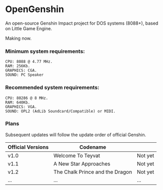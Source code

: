# OpenGenshin
An open-source Genshin Impact project for DOS systems (8088+), based on Little Game Engine.

Making now.

### Minimum system requirements:

    CPU: 8088 @ 4.77 MHz.
    RAM: 256Kb.
    GRAPHICS: CGA.
    SOUND: PC Speaker
    
### Recommended system requirements:

    CPU: 80286 @ 8 MHz.
    RAM: 640Kb.
    GRAPHICS: VGA.
    SOUND: OPL2 (AdLib Soundcard/Compatible) or MIDI.


### Plans

Subsequent updates will follow the update order of official Genshin.


|Official Versions|Codename||
|-|-|-|
|v1.0|Welcome To Teyvat|Not yet|
|v1.1|A New Star Approaches|Not yet|
|v1.2|The Chalk Prince and the Dragon|Not yet|
|...|...|...|

